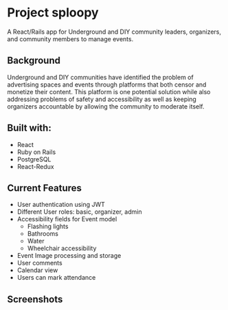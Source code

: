 # Project sploopy

A React/Rails app for Underground and DIY community leaders, organizers, and community members to manage events. 

## Background

Underground and DIY communities have identified the problem of advertising spaces and events through platforms that both censor and monetize their content. This platform is one potential solution while also addressing problems of safety and accessibility as well as keeping organizers accountable by allowing the community to moderate itself. 

## Built with: 

* React
* Ruby on Rails
* PostgreSQL
* React-Redux

## Current Features

* User authentication using JWT
* Different User roles: basic, organizer, admin
* Accessibility fields for Event model
  - Flashing lights
  - Bathrooms
  - Water
  - Wheelchair accessibility
* Event Image processing and storage
* User comments
* Calendar view
* Users can mark attendance

## Screenshots
